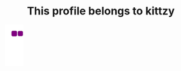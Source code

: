 <h1 align="center">This profile belongs to kittzy</h1>

![snake gif](https://github.com/RG1ee/RG1ee/blob/output/github-contribution-grid-snake.gif)
